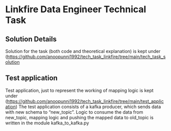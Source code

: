 # Linkfire Data Engineer Technical Task

## Solution Details
Solution for the task (both code and theoretical explanation) is kept under (https://github.com/anoopunni1992/tech_task_linkfire/tree/main/tech_task_solution

## Test application
Test application, just to represent the working of mapping logic is kept under (https://github.com/anoopunni1992/tech_task_linkfire/tree/main/test_application)
The test application consists of a kafka producer, which sends data with new schema to “new_topic”. Logic to consume the data 
from new_topic, mapping logic and pushing the mapped data to old_topic is written in the module kafka_to_kafka.py
